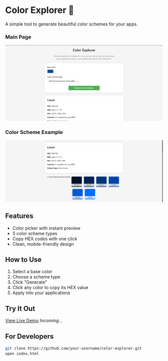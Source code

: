 # Color Explorer 🎨

A simple tool to generate beautiful color schemes for your apps.

### Main Page
![Screenshot 1](screenshots/Screenshot01.png)

### Color Scheme Example
![Screenshot 2](screenshots/Screenshot02.png)

## Features
- Color picker with instant preview
- 5 color scheme types
- Copy HEX codes with one click
- Clean, mobile-friendly design

## How to Use
1. Select a base color
2. Choose a scheme type
3. Click "Generate"
4. Click any color to copy its HEX value
5. Apply into your applications

## Try It Out
[View Live Demo](#) *Incoming...*

## For Developers
```bash
git clone https://github.com/your-username/color-explorer.git
open index.html
